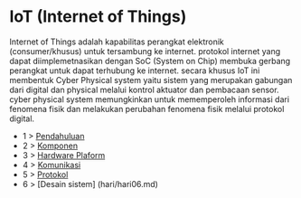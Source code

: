 # IoT (Internet of Things)

Internet of Things adalah kapabilitas perangkat elektronik (consumer/khusus) untuk tersambung ke internet. protokol internet yang dapat diimplemetnasikan dengan SoC (System on Chip) membuka gerbang perangkat untuk dapat terhubung ke internet. secara khusus IoT ini membentuk Cyber Physical system yaitu sistem yang merupakan gabungan dari digital dan physical melalui kontrol aktuator dan pembacaan sensor. cyber physical system memungkinkan untuk mememperoleh informasi dari fenomena fisik dan melakukan perubahan fenomena fisik melalui protokol digital.

- 1 > [Pendahuluan](hari/hari01.md)
- 2 > [Komponen](hari/hari02.md)
- 3 > [Hardware Plaform](hari/hari03.md)   
- 4 > [Komunikasi](hari/hari04.md) 
- 5 > [Protokol](hari/hari05.md) 
- 6 > [Desain sistem] (hari/hari06.md)
